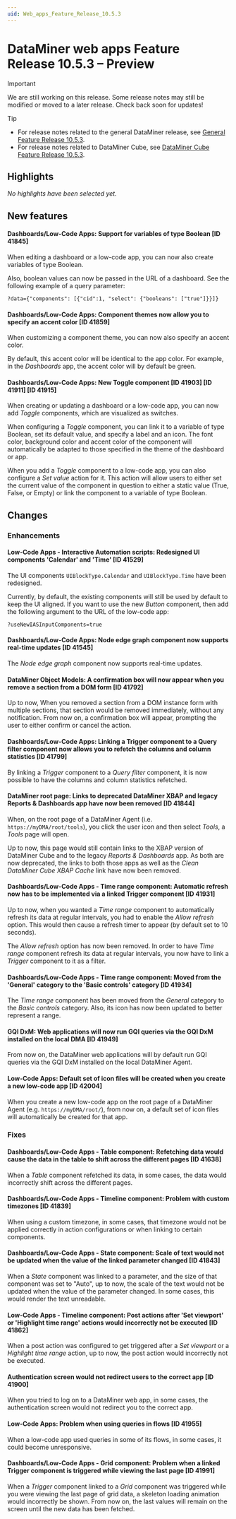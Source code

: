 ```yaml
---
uid: Web_apps_Feature_Release_10.5.3
---
```


# DataMiner web apps Feature Release 10.5.3 – Preview

> [!IMPORTANT]
> We are still working on this release. Some release notes may still be modified or moved to a later release. Check back soon for updates!

> [!TIP]
>
> - For release notes related to the general DataMiner release, see [General Feature Release 10.5.3](xref:General_Feature_Release_10.5.3).
> - For release notes related to DataMiner Cube, see [DataMiner Cube Feature Release 10.5.3](xref:Cube_Feature_Release_10.5.3).

## Highlights

*No highlights have been selected yet.*

## New features

#### Dashboards/Low-Code Apps: Support for variables of type Boolean [ID 41845]

<!-- MR 10.4.0 [CU12] - FR 10.5.3 -->

When editing a dashboard or a low-code app, you can now also create variables of type Boolean.

Also, boolean values can now be passed in the URL of a dashboard. See the following example of a query parameter:

`?data={"components": [{"cid":1, "select": {"booleans": ["true"]}}]}`

#### Dashboards/Low-Code Apps: Component themes now allow you to specify an accent color [ID 41859]

<!-- MR 10.4.0 [CU12] - FR 10.5.3 -->

When customizing a component theme, you can now also specify an accent color.

By default, this accent color will be identical to the app color. For example, in the *Dashboards* app, the accent color will by default be green.

#### Dashboards/Low-Code Apps: New Toggle component [ID 41903] [ID 41911] [ID 41915]

<!-- MR 10.4.0 [CU12] - FR 10.5.3 -->

When creating or updating a dashboard or a low-code app, you can now add *Toggle* components, which are visualized as switches.

When configuring a *Toggle* component, you can link it to a variable of type Boolean, set its default value, and specify a label and an icon. The font color, background color and accent color of the component will automatically be adapted to those specified in the theme of the dashboard or app.

When you add a *Toggle* component to a low-code app, you can also configure a *Set value* action for it. This action will allow users to either set the current value of the component in question to either a static value (True, False, or Empty) or link the component to a variable of type Boolean.

## Changes

### Enhancements

#### Low-Code Apps - Interactive Automation scripts: Redesigned UI components 'Calendar' and 'Time' [ID 41529]

<!-- MR 10.4.0 [CU12] - FR 10.5.3 -->

The UI components `UIBlockType.Calendar` and `UIBlockType.Time` have been redesigned.

Currently, by default, the existing components will still be used by default to keep the UI aligned. If you want to use the new *Button* component, then add the following argument to the URL of the low-code app:

`?useNewIASInputComponents=true`

#### Dashboards/Low-Code Apps: Node edge graph component now supports real-time updates [ID 41545]

<!-- MR 10.4.0 [CU12] - FR 10.5.3 -->

The *Node edge graph* component now supports real-time updates.

#### DataMiner Object Models: A confirmation box will now appear when you remove a section from a DOM form [ID 41792]

<!-- MR 10.4.0 [CU12] - FR 10.5.3 -->

Up to now, When you removed a section from a DOM instance form with multiple sections, that section would be removed immediately, without any notification. From now on, a confirmation box will appear, prompting the user to either confirm or cancel the action.

#### Dashboards/Low-Code Apps: Linking a Trigger component to a Query filter component now allows you to refetch the columns and column statistics [ID 41799]

<!-- MR 10.4.0 [CU12] - FR 10.5.3 -->

By linking a *Trigger* component to a *Query filter* component, it is now possible to have the columns and column statistics refetched.

#### DataMiner root page: Links to deprecated DataMiner XBAP and legacy Reports & Dashboards app have now been removed [ID 41844]

<!-- MR 10.4.0 [CU12] - FR 10.5.3 -->

When, on the root page of a DataMiner Agent (i.e. `https://myDMA/root/tools`), you click the user icon and then select *Tools*, a *Tools* page will open.

Up to now, this page would still contain links to the XBAP version of DataMiner Cube and to the legacy *Reports & Dashboards* app. As both are now deprecated, the links to both those apps as well as the *Clean DataMiner Cube XBAP Cache* link have now been removed.

#### Dashboards/Low-Code Apps - Time range component: Automatic refresh now has to be implemented via a linked Trigger component [ID 41931]

<!-- MR 10.4.0 [CU12] - FR 10.5.3 -->

Up to now, when you wanted a *Time range* component to automatically refresh its data at regular intervals, you had to enable the *Allow refresh* option. This would then cause a refresh timer to appear (by default set to 10 seconds).

The *Allow refresh* option has now been removed. In order to have *Time range* component refresh its data at regular intervals, you now have to link a *Trigger* component to it as a filter.

#### Dashboards/Low-Code Apps - Time range component: Moved from the 'General' category to the 'Basic controls' category  [ID 41934]

<!-- MR 10.4.0 [CU12] - FR 10.5.3 -->

The *Time range* component has been moved from the *General* category to the *Basic controls* category. Also, its icon has now been updated to better represent a range.

#### GQI DxM: Web applications will now run GQI queries via the GQI DxM installed on the local DMA [ID 41949]

<!-- MR 10.4.0 [CU12] - FR 10.5.3 -->

From now on, the DataMiner web applications will by default run GQI queries via the GQI DxM installed on the local DataMiner Agent.

#### Low-Code Apps: Default set of icon files will be created when you create a new low-code app [ID 42004]

<!-- MR 10.4.0 [CU12] - FR 10.5.3 -->

When you create a new low-code app on the root page of a DataMiner Agent (e.g. `https://myDMA/root/`), from now on, a default set of icon files will automatically be created for that app.

### Fixes

#### Dashboards/Low-Code Apps - Table component: Refetching data would cause the data in the table to shift across the different pages [ID 41638]

<!-- MR 10.4.0 [CU12] - FR 10.5.3 -->

When a *Table* component refetched its data, in some cases, the data would incorrectly shift across the different pages.

#### Dashboards/Low-Code Apps - Timeline component: Problem with custom timezones [ID 41839]

<!-- MR 10.4.0 [CU12] - FR 10.5.3 -->

When using a custom timezone, in some cases, that timezone would not be applied correctly in action configurations or when linking to certain components.

#### Dashboards/Low-Code Apps - State component: Scale of text would not be updated when the value of the linked parameter changed [ID 41843]

<!-- MR 10.4.0 [CU12] - FR 10.5.3 -->

When a *State* component was linked to a parameter, and the size of that component was set to "Auto", up to now, the scale of the text would not be updated when the value of the parameter changed. In some cases, this would render the text unreadable.

#### Low-Code Apps - Timeline component: Post actions after 'Set viewport' or 'Highlight time range' actions would incorrectly not be executed [ID 41862]

<!-- MR 10.4.0 [CU12] - FR 10.5.3 -->

When a post action was configured to get triggered after a *Set viewport* or a *Highlight time range* action, up to now, the post action would incorrectly not be executed.

#### Authentication screen would not redirect users to the correct app [ID 41900]

<!-- MR 10.4.0 [CU12] - FR 10.5.3 -->

When you tried to log on to a DataMiner web app, in some cases, the authentication screen would not redirect you to the correct app.

#### Low-Code Apps: Problem when using queries in flows [ID 41955]

<!-- MR 10.4.0 [CU12] - FR 10.5.3 -->

When a low-code app used queries in some of its flows, in some cases, it could become unresponsive.

#### Dashboards/Low-Code Apps - Grid component: Problem when a linked Trigger component is triggered while viewing the last page [ID 41991]

<!-- MR 10.4.0 [CU12] - FR 10.5.3 -->

When a *Trigger* component linked to a *Grid* component was triggered while you were viewing the last page of grid data, a skeleton loading animation would incorrectly be shown. From now on, the last values will remain on the screen until the new data has been fetched.
